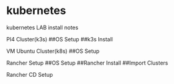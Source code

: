 # kubernetes

kubernetes LAB install notes

PI4 Cluster(k3s)
##OS Setup
##k3s Install

VM Ubuntu Cluster(k8s) 
##OS Setup

Rancher Setup
##OS Setup
##Rancher Install
##Import Clusters

Rancher CD Setup
##
